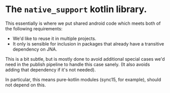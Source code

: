 # The `native_support` kotlin library.

This essentially is where we put shared android code which meets both of the following requirements:

- We'd like to reuse it in multiple projects.
- It only is sensible for inclusion in packages that already have a transitive dependency on JNA.

This is a bit subtle, but is mostly done to avoid additional special cases we'd need in the publish pipeline to handle this case sanely. (It also avoids adding that dependency if it's not needed).

In particular, this means pure-kotlin modules (sync15, for example), should not depend on this.
